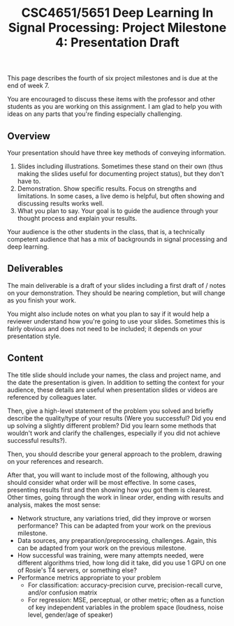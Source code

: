 ﻿---
title: "CSC4651/5651 Deep Learning In Signal Processing: Project Milestone 4: Presentation Draft"
---

This page describes the fourth of six project milestones and is due at the end of week 7.

You are encouraged to discuss these items with the professor and other students as you are working on this assignment. I am glad to help you with ideas on any parts that you're finding especially challenging.

## Overview

Your presentation should have three key methods of conveying information.
1. Slides including illustrations. Sometimes these stand on their own (thus making the slides useful for documenting project status), but they don't have to.
1. Demonstration. Show specific results. Focus on strengths and limitations. In some cases, a live demo is helpful, but often showing and discussing results works well.
1. What you plan to say. Your goal is to guide the audience through your thought process and explain your results.

Your audience is the other students in the class, that is, a technically competent audience that has a mix of backgrounds in signal processing and deep learning.

## Deliverables

The main deliverable is a draft of your slides including a first draft of / notes on your demonstration. They should be nearing completion, but will change as you finish your work.

You might also include notes on what you plan to say if it would help a reviewer understand how you're going to use your slides. Sometimes this is fairly obvious and does not need to be included; it depends on your presentation style.

## Content

The title slide should include your names, the class and project name, and the date the presentation is given. In addition to setting the context for your audience, these details are useful when presentation slides or videos are referenced by colleagues later.

Then, give a high-level statement of the problem you solved and briefly describe the quality/type of your results (Were you successful? Did you end up solving a slightly different problem? Did you learn some methods that wouldn't work and clarify the challenges, especially if you did not achieve successful results?).

Then, you should describe your general approach to the problem, drawing on your references and research.

After that, you will want to include most of the following, although you should consider what order will be most effective. In some cases, presenting results first and then showing how you got them is clearest. Other times, going through the work in linear order, ending with results and analysis, makes the most sense:
* Network structure, any variations tried, did they improve or worsen performance? This can be adapted from your work on the previous milestone.
* Data sources, any preparation/preprocessing, challenges. Again, this can be adapted from your work on the previous milestone.
* How successful was training, were many attempts needed, were different algorithms tried, how long did it take, did you use 1 GPU on one of Rosie's T4 servers, or something else?
* Performance metrics appropriate to your problem
  * For classification: accuracy-precision curve, precision-recall curve, and/or confusion matrix
  * For regression: MSE, perceptual, or other metric; often as a function of key independent variables in the problem space (loudness, noise level, gender/age of speaker)
